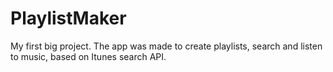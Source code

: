 # PlaylistMaker
My first big project.
The app was made to create playlists, search and listen to music, based on Itunes search API.
